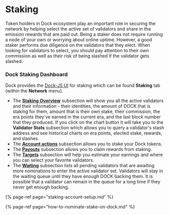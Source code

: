 # Staking

Token holders in Dock ecosystem play an important role in securing the network by helping select the active set of validators and share in the emission rewards that are paid out. Being a staker does not require running a node of your own or worrying about online uptime. However, a good staker performs due diligence on the validators that they elect. When looking for validators to select, you should pay attention to their own commission as well as their risk of being slashed if the validator gets slashed.

### Dock Staking Dashboard

Dock provides the [Dock-JS UI](https://fe.dock.io/#/staking) for staking which can be found **Staking** tab \(within the **Network** menu\).

* The [**Staking Overview**](https://fe.dock.io/#/staking/) subsection will show you all the active validators and their information - their identities, the amount of DOCK that is staking for them, amount that is their own stake,  their commission, the era points they've earned in the current era, and the last block number that they produced. If you click on the chart button it will take you to the **Validator Stats** subsection which allows you to query a validator's stash address and see historical charts on era points, elected stake, rewards, and slashes.
* The [**Account actions**](https://fe.dock.io/#/staking/actions) subsection allows you to stake your Dock tokens.
* The [**Payouts**](https://fe.dock.io/#/staking/payout) subsection allows you to claim rewards from staking.
* The [**Targets**](https://fe.dock.io/#/staking/targets) subsection will help you estimate your earnings and where you can select your favorite validators.
* The [**Waiting**](https://fe.dock.io/#/staking/waiting) subsection lists all pending validators that are awaiting more nominations to enter the active validator set. Validators will stay in the waiting queue until they have enough DOCK backing them. It is possible that a validator can remain in the queue for a long time if they never get enough backing.

{% page-ref page="staking-account-setup.md" %}

{% page-ref page="how-to-nominate-stake-on-dock.md" %}



